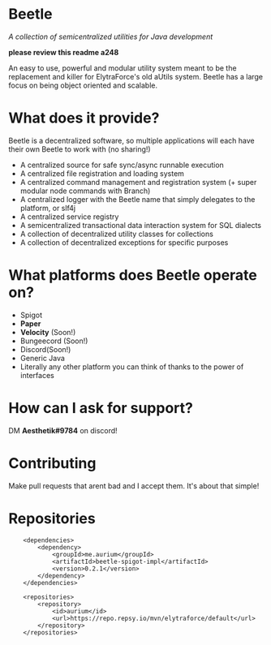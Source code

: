 # **Beetle**
_A collection of semicentralized utilities for Java development_

**please review this readme a248**

An easy to use, powerful and modular utility system meant to be the replacement and killer for ElytraForce's old aUtils system.
Beetle has a large focus on being object oriented and scalable.

# What does it provide?

Beetle is a decentralized software, so multiple applications will each have their own Beetle to work with (no sharing!)

- A centralized source for safe sync/async runnable execution
- A centralized file registration and loading system
- A centralized command management and registration system (+ super modular node commands with Branch)
- A centralized logger with the Beetle name that simply delegates to the platform, or slf4j
- A centralized service registry
- A semicentralized transactional data interaction system for SQL dialects
- A collection of decentralized utility classes for collections
- A collection of decentralized exceptions for specific purposes

# What platforms does Beetle operate on?

- Spigot
- **Paper**
- **Velocity** (Soon!)
- Bungeecord (Soon!)
- Discord(Soon!)
- Generic Java
- Literally any other platform you can think of thanks to the power of interfaces 

# How can I ask for support?

DM **Aesthetik#9784** on discord!

# Contributing

Make pull requests that arent bad and I accept them. It's about that simple!

# Repositories
```
    <dependencies>
        <dependency>
            <groupId>me.aurium</groupId>
            <artifactId>beetle-spigot-impl</artifactId>
            <version>0.2.1</version>
        </dependency>
    </dependencies>
```
```
    <repositories>
        <repository>
            <id>aurium</id>
            <url>https://repo.repsy.io/mvn/elytraforce/default</url>
        </repository>
    </repositories>
```
